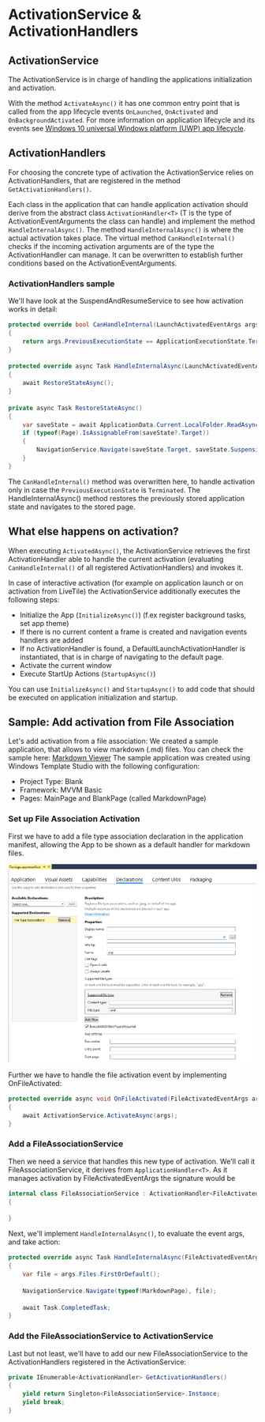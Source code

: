 # ActivationService & ActivationHandlers

## ActivationService
The ActivationService is in charge of handling the applications initialization and activation. 
 
With the method `ActivateAsync()` it has one common entry point that is called from the app lifecycle events `OnLaunched`, `OnActivated` and `OnBackgroundActivated`. 
For more information on application lifecycle and its events see [Windows 10 universal Windows platform (UWP) app lifecycle](https://docs.microsoft.com/en-us/windows/uwp/launch-resume/app-lifecycle). 
 
## ActivationHandlers
For choosing the concrete type of activation the ActivationService relies on ActivationHandlers, that are registered in the method `GetActivationHandlers()`. 
 
Each class in the application that can handle application activation should derive from the abstract class `ActivationHandler<T>` (T is the type of ActivationEventArguments the class can handle) and implement the method `HandleInternalAsync()`. 
The method `HandleInternalAsync()` is where the actual activation takes place. 
The virtual method `CanHandleInternal()` checks if the incoming activation arguments are of the type the ActivationHandler can manage. It can be overwritten to establish further conditions based on the ActivationEventArguments.
 
### ActivationHandlers sample
We'll have look at the SuspendAndResumeService to see how activation works in detail: 
 
```csharp
protected override bool CanHandleInternal(LaunchActivatedEventArgs args)
{
    return args.PreviousExecutionState == ApplicationExecutionState.Terminated;
}

protected override async Task HandleInternalAsync(LaunchActivatedEventArgs args)
{
    await RestoreStateAsync();
}

private async Task RestoreStateAsync()
{
    var saveState = await ApplicationData.Current.LocalFolder.ReadAsync<OnBackgroundEnteringEventArgs>(stateFilename);
    if (typeof(Page).IsAssignableFrom(saveState?.Target))
    {
        NavigationService.Navigate(saveState.Target, saveState.SuspensionState);
    }
}
```
The `CanHandleInternal()` method was overwritten here, to handle activation only in case the `PreviousExecutionState` is `Terminated`. 
The HandleInternalAsync() method restores the previously stored application state and navigates to the stored page.

## What else happens on activation?

When executing `ActivatedAsync()`, the ActivationService retrieves the first ActivationHandler able to handle the current activation (evaluating `CanHandleInternal()` of all registered ActivationHandlers) and invokes it. 
 
In case of interactive activation (for example on application launch or on activation from LiveTile) the ActivationService additionally executes the following steps: 
* Initialize the App (`InitializeAsync()`) (f.ex register background tasks, set app theme)
* If there is no current content a frame is created and navigation events handlers are added
* If no ActivationHandler is found, a DefaultLaunchActivationHandler is instantiated, that is in charge of navigating to the default page. 
* Activate the current window
* Execute StartUp Actions (`StartupAsync()`)
 
You can use `InitializeAsync()` and `StartupAsync()` to add code that should be executed on application initialization and startup.


## Sample: Add activation from File Association

Let's add activation from a file association:
We created a sample application, that allows to view markdown (.md) files. You can check the sample here: [Markdown Viewer](/samples/activation)
The sample application was created using Windows Template Studio with the following configuration: 

* Project Type: Blank
* Framework: MVVM Basic
* Pages: MainPage and BlankPage (called MarkdownPage)

### Set up File Association Activation
First we have to add a file type association declaration in the application manifest, allowing the App to be shown as a default handler for markdown files.

![](resources/activation/DeclarationFileAssociation.png) 

Further we have to handle the file activation event by implementing OnFileActivated:

```csharp
protected override async void OnFileActivated(FileActivatedEventArgs args)
{
    await ActivationService.ActivateAsync(args);
}
```

### Add a FileAssociationService
Then we need a service that handles this new type of activation. We'll call it FileAssociationService, it derives from `ApplicationHandler<T>`. 
As it manages activation by File​Activated​Event​Args the signature would be

```csharp
internal class FileAssociationService : ActivationHandler<File​Activated​Event​Args>
{

}
```

Next, we'll implement `HandleInternalAsync()`, to evaluate the event args, and take action:

```csharp
protected override async Task HandleInternalAsync(File​Activated​Event​Args args)
{
    var file = args.Files.FirstOrDefault();

    NavigationService.Navigate(typeof(MarkdownPage), file);

    await Task.CompletedTask;
}
```
### Add the FileAssociationService to ActivationService 
Last but not least, we'll have to add our new FileAssociationService to the ActivationHandlers registered in the ActivationService:

```csharp
private IEnumerable<ActivationHandler> GetActivationHandlers()
{
    yield return Singleton<FileAssociationService>.Instance;
    yield break;
}
```





